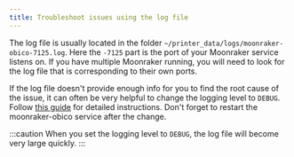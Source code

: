 ```yaml
---
title: Troubleshoot issues using the log file
---
```


The log file is usually located in the folder `~/printer_data/logs/moonraker-obico-7125.log`. Here the `-7125` part is the port of your Moonraker service listens on. If you have multiple Moonraker running, you will need to look for the log file that is corresponding to their own ports.

If the log file doesn't provide enough info for you to find the root cause of the issue, it can often be very helpful to change the logging level to `DEBUG`. Follow [this guide](config.md/#logging-section) for detailed instructions. Don't forget to restart the moonraker-obico service after the change.

:::caution
When you set the logging level to `DEBUG`, the log file will become very large quickly.
:::
